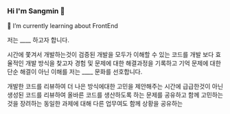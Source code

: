 ### Hi I'm Sangmin 👋
🌱 I’m currently learning about FrontEnd

저는 ____ 하고자 합니다.

시간에 쫓겨서 개발하는것이 검증된 개발을
모두가 이해할 수 있는 코드를 개발
보다 효율적인 개발 방식을 찾고자
경험 및 문제에 대한 해결과정을 기록하고 기억
문제에 대한 단순 해결이 아닌 이해를
저는 ____ 문화를 선호합니다.

개발한 코드를 리뷰하여 더 나은 방식에대한 고민을 제안해주는
시간에 급급한것이 아닌 생성된 코드를 리뷰하여 올바른 코드를 생산하도록 하는
문제를 공유하고 함께 고민하는것을 장려하는
동일한 과제에 대해 다른 업무여도 함께 상황을 공유하는
<!--
**sangmin802/sangmin802** is a ✨ _special_ ✨ repository because its `README.md` (this file) appears on your GitHub profile.

Here are some ideas to get you started:

- 🔭 I’m currently working on ...
- 🌱 I’m currently learning ...
- 👯 I’m looking to collaborate on ...
- 🤔 I’m looking for help with ...
- 💬 Ask me about ...
- 📫 How to reach me: ...
- 😄 Pronouns: ...
- ⚡ Fun fact: ...
-->
